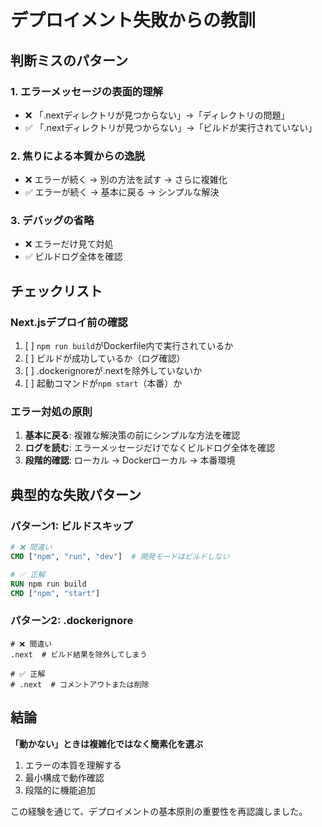 # デプロイメント失敗からの教訓

## 判断ミスのパターン

### 1. エラーメッセージの表面的理解
- ❌ 「.nextディレクトリが見つからない」→「ディレクトリの問題」
- ✅ 「.nextディレクトリが見つからない」→「ビルドが実行されていない」

### 2. 焦りによる本質からの逸脱
- ❌ エラーが続く → 別の方法を試す → さらに複雑化
- ✅ エラーが続く → 基本に戻る → シンプルな解決

### 3. デバッグの省略
- ❌ エラーだけ見て対処
- ✅ ビルドログ全体を確認

## チェックリスト

### Next.jsデプロイ前の確認
1. [ ] `npm run build`がDockerfile内で実行されているか
2. [ ] ビルドが成功しているか（ログ確認）
3. [ ] .dockerignoreが.nextを除外していないか
4. [ ] 起動コマンドが`npm start`（本番）か

### エラー対処の原則
1. **基本に戻る**: 複雑な解決策の前にシンプルな方法を確認
2. **ログを読む**: エラーメッセージだけでなくビルドログ全体を確認
3. **段階的確認**: ローカル → Dockerローカル → 本番環境

## 典型的な失敗パターン

### パターン1: ビルドスキップ
```dockerfile
# ❌ 間違い
CMD ["npm", "run", "dev"]  # 開発モードはビルドしない

# ✅ 正解
RUN npm run build
CMD ["npm", "start"]
```

### パターン2: .dockerignore
```
# ❌ 間違い
.next  # ビルド結果を除外してしまう

# ✅ 正解
# .next  # コメントアウトまたは削除
```

## 結論

**「動かない」ときは複雑化ではなく簡素化を選ぶ**

1. エラーの本質を理解する
2. 最小構成で動作確認
3. 段階的に機能追加

この経験を通じて、デプロイメントの基本原則の重要性を再認識しました。